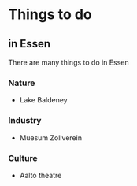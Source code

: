 # Things to do 
## in Essen
There are many things to do in Essen
### Nature
- Lake Baldeney
### Industry
- Muesum Zollverein
### Culture
- Aalto theatre
